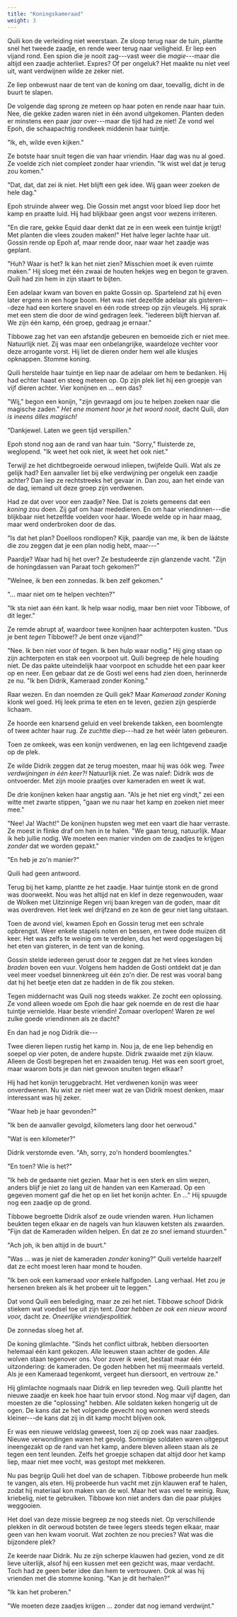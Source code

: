 ```yaml
---
title: "Koningskameraad"
weight: 3
---
```


Quili kon de verleiding niet weerstaan. Ze sloop terug naar de tuin, plantte snel het tweede zaadje, en rende weer terug naar veiligheid. Er liep een vijand rond. Een spion die je nooit zag---vast weer die _magie_---maar die altijd een zaadje achterliet. Expres? Of per ongeluk? Het maakte nu niet veel uit, want verdwijnen wilde ze zeker niet.

Ze liep onbewust naar de tent van de koning om daar, toevallig, dicht in de buurt te slapen. 

De volgende dag sprong ze meteen op haar poten en rende naar haar tuin. Nee, die gekke zaden waren niet in één avond uitgekomen. Planten deden er minstens een paar _jaar_ over---maar die tijd had ze niet! Ze vond wel Epoh, die schaapachtig rondkeek middenin haar tuintje.

"Ik, eh, wilde even kijken."

Ze botste haar snuit tegen die van haar vriendin. Haar dag was nu al goed. Ze voelde zich niet compleet zonder haar vriendin. "Ik wist wel dat je terug zou komen."

"Dat, dat, dat zei ik niet. Het blijft een gek idee. Wij gaan weer zoeken de hele dag." 

Epoh struinde alweer weg. Die Gossin met angst voor bloed liep door het kamp en praatte luid. Hij had blijkbaar geen angst voor wezens irriteren. 

"En die rare, gekke Equid daar denkt dat ze in een week een tuintje krijgt! Met planten die vlees zouden maken!" Het halve leger lachte haar uit. Gossin rende op Epoh af, maar rende door, naar waar het zaadje was geplant.

"Huh? Waar is het? Ik kan het niet zien? Misschien moet ik even ruimte maken." Hij sloeg met één zwaai de houten hekjes weg en begon te graven. Quili had zin hem in zijn staart te bijten.

Een adelaar kwam van boven en pakte Gossin op. Spartelend zat hij even later ergens in een hoge boom. Het was niet dezelfde adelaar als gisteren---deze had een kortere snavel en één rode streep op zijn vleugels. Hij sprak met een stem die door de wind gedragen leek. "Iedereen blijft hiervan af. We zijn één kamp, één groep, gedraag je ernaar."

Tibbowe zag het van een afstandje gebeuren en bemoeide zich er niet mee. Natuurlijk niet. Zij was maar een onbelangrijke, waardeloze vechter voor deze arrogante vorst. Hij liet de dieren onder hem wel alle klusjes opknappen. Stomme koning.

Quili herstelde haar tuintje en liep naar de adelaar om hem te bedanken. Hij had echter haast en steeg meteen op. Op zijn plek liet hij een groepje van vijf dieren achter. Vier konijnen en ... een das?

"Wij," begon een konijn, "zijn gevraagd om jou te helpen zoeken naar die magische zaden." _Het ene moment hoor je het woord nooit,_ dacht Quili, _dan is ineens álles magisch!_

"Dankjewel. Laten we geen tijd verspillen."

Epoh stond nog aan de rand van haar tuin. "Sorry," fluisterde ze, weglopend. "Ik weet het ook niet, ik weet het ook niet."

Terwijl ze het dichtbegroeide oerwoud inliepen, twijfelde Quili. Wat als ze gelijk had? Een aanvaller liet bij elke verdwijning per ongeluk een zaadje achter? Dan liep ze rechtstreeks het gevaar in. Dan zou, aan het einde van de dag, iemand uit deze groep zijn verdwenen.

Had ze dat over voor een zaadje? Nee. Dat is zoiets gemeens dat een _koning_ zou doen. Zij gaf om haar mededieren. En om haar vriendinnen---die blijkbaar niet hetzelfde voelden voor haar. Woede welde op in haar maag, maar werd onderbroken door de das.

"Is dat het plan? Doelloos rondlopen? Kijk, paardje van me, ik ben de láátste die zou zeggen dat je een plan nodig hebt, maar---"

Paardje? Waar had hij het over? Ze bestudeerde zijn glanzende vacht. "Zijn de honingdassen van Paraat toch gekomen?"

"Welnee, ik ben een zonnedas. Ik ben zelf gekomen."

"... maar niet om te helpen vechten?"

"Ik sta niet aan één kant. Ik help waar nodig, maar ben niet voor Tibbowe, of dit leger."

Ze remde abrupt af, waardoor twee konijnen haar achterpoten kusten. "Dus je bent _tegen_ Tibbowe!? Je bent onze vijand?"

"Nee. Ik ben niet voor óf tegen. Ik ben hulp waar nodig." Hij ging staan op zijn achterpoten en stak een voorpoot uit. Quili begreep de hele houding niet. De das pakte uiteindelijk haar voorpoot en schudde het een paar keer op en neer. Een gebaar dat ze de Gosti wel eens had zien doen, herinnerde ze nu. "Ik ben Didrik, Kameraad zonder Koning."

Raar wezen. En dan noemden ze Quili gek? Maar _Kameraad zonder Koning_ klonk wel goed. Hij leek prima te eten en te leven, gezien zijn gespierde lichaam.

Ze hoorde een knarsend geluid en veel brekende takken, een boomlengte of twee achter haar rug. Ze zuchtte diep---had ze het wéér laten gebeuren.

Toen ze omkeek, was een konijn verdwenen, en lag een lichtgevend zaadje op de plek. 

Ze wilde Didrik zeggen dat ze terug moesten, maar hij was óók weg. _Twee verdwijningen in één keer?!_ Natuurlijk niet. Ze was naïef: Didrik _was_ de ontvoerder. Met zijn mooie praatjes over kameraden en weet ik wat.

De drie konijnen keken haar angstig aan. "Als je het niet erg vindt," zei een witte met zwarte stippen, "gaan we nu naar het kamp en zoeken niet meer mee."

"Nee! Ja! Wacht!" De konijnen hupsten weg met een vaart die haar verraste. Ze moest in flinke draf om hen in te halen. "We gaan terug, natuurlijk. Maar ik heb jullie nodig. We moeten een manier vinden om de zaadjes te krijgen _zonder_ dat we worden gepakt."

"En heb je zo'n manier?"

Quili had geen antwoord. 

Terug bij het kamp, plantte ze het zaadje. Haar tuintje stonk en de grond was doorweekt. Nou was het altijd nat en klef in deze regenwouden, waar de Wolken met Uitzinnige Regen vrij baan kregen van de goden, maar dit was overdreven. Het leek wel drijfzand en ze kon de geur niet lang uitstaan.

Toen de avond viel, kwamen Epoh en Gossin terug met een schrale opbrengst. Weer enkele stapels noten en bessen, en twee dode muizen dit keer. Het was zelfs te weinig om te verdelen, dus het werd opgeslagen bij het eten van gisteren, in de tent van de koning. 

Gossin stelde iedereen gerust door te zeggen dat ze het vlees konden _braden_ boven een vuur. Volgens hem hadden de Gosti ontdekt dat je dan veel meer voedsel binnenkreeg uit één zo'n dier. De rest was vooral bang dat hij het beetje eten dat ze hadden in de fik zou steken.

Tegen middernacht was Quili nog steeds wakker. Ze zocht een oplossing. Ze vond alleen woede om Epoh die haar gek noemde en de rest die haar tuintje vernielde. Haar beste vriendin! Zomaar overlopen! Waren ze wel zulke goede vriendinnen als ze dacht? 

En dan had je nog Didrik die---

Twee dieren liepen rustig het kamp in. Nou ja, de ene liep behendig en soepel op vier poten, de andere hupste. Didrik zwaaide met zijn klauw. Alleen de Gosti begrepen het en zwaaiden terug. Het was een soort groet, maar waarom bots je dan niet gewoon snuiten tegen elkaar?

Hij had het konijn teruggebracht. Het verdwenen konijn was weer onverdwenen. Nu wist ze niet meer wat ze van Didrik moest denken, maar interessant was hij zeker.

"Waar heb je haar gevonden?"

"Ik ben de aanvaller gevolgd, kilometers lang door het oerwoud."

"Wat is een kilometer?"

Didrik verstomde even. "Ah, sorry, zo'n honderd boomlengtes."

"En toen? Wie is het?"

"Ik heb de gedaante niet gezien. Maar het is een sterk en slim wezen, anders blijf je niet zo lang uit de handen van een Kameraad. Op een gegeven moment gaf die het op en liet het konijn achter. En ..." Hij spuugde nog een zaadje op de grond.

Tibbowe begroette Didrik alsof ze oude vrienden waren. Hun lichamen beukten tegen elkaar en de nagels van hun klauwen ketsten als zwaarden. "Fijn dat de Kameraden wilden helpen. En dat ze zo snel iemand stuurden."

"Ach joh, ik ben altijd in de buurt."

"Was ... was je niet de kameraden _zonder_ koning?" Quili vertelde haarzelf dat ze echt moest leren haar mond te houden.

"Ik ben ook een kameraad _voor_ enkele halfgoden. Lang verhaal. Het zou je hersenen breken als ik het probeer uit te leggen."

Dat vond Quili een belediging, maar ze zei het niet. Tibbowe schoof Didrik stiekem wat voedsel toe uit zijn tent. _Daar hebben ze ook een nieuw woord voor,_ dacht ze. _Oneerlijke vriendjespolitiek._

De zonnedas sloeg het af. 

De koning glimlachte. "Sinds het conflict uitbrak, hebben diersoorten helemaal één kant gekozen. _Alle_ leeuwen staan achter de goden. _Alle_ wolven staan tegenover ons. Voor zover ik weet, bestaat maar één uitzondering: de kameraden. De goden hebben het mij meermaals verteld. Als je een Kameraad tegenkomt, vergeet hun diersoort, en vertrouw ze."

Hij glimlachte nogmaals naar Didrik en liep tevreden weg. Quili plantte het nieuwe zaadje en keek hoe haar tuin ervoor stond. Nog maar vijf dagen, dan moesten ze die "oplossing" hebben. Alle soldaten keken hongerig uit de ogen. De kans dat ze het volgende gevecht nog wonnen werd steeds kleiner---de kans dat zij in dit kamp mocht blijven ook. 

Er was een nieuwe veldslag geweest, toen zij op zoek was naar zaadjes. Nieuwe verwondingen waren het gevolg. Sommige soldaten waren uitgeput ineengezakt op de rand van het kamp, andere bleven alleen staan als ze tegen een tent leunden. Zelfs het groepje schapen dat altijd door het kamp liep, maar niet mee vocht, was gestopt met mekkeren.

Nu pas begrijp Quili het doel van de schapen. Tibbowe probeerde hun melk te vangen, als eten. Hij probeerde hun vacht met zijn klauwen eraf te halen, zodat hij materiaal kon maken van de wol. Maar het was veel te weinig. Ruw, kriebelig, niet te gebruiken. Tibbowe kon niet anders dan die paar plukjes weggooien.

Het doel van deze missie begreep ze nog steeds niet. Op verschillende plekken in dit oerwoud botsten de twee legers steeds tegen elkaar, maar geen van hen kwam vooruit. Wat zochten ze nou precies? Wat was die bijzondere plek?

Ze keerde naar Didrik. Nu ze zijn scherpe klauwen had gezien, vond ze dit lieve uiterlijk, alsof hij een kussen met een gezicht was, maar verdacht. Toch had ze geen beter idee dan hem te vertrouwen. Ook al was hij vrienden met die stomme koning. "Kan je dit herhalen?"

"Ik kan het proberen."

"We moeten deze zaadjes krijgen ... zonder dat nog iemand verdwijnt."